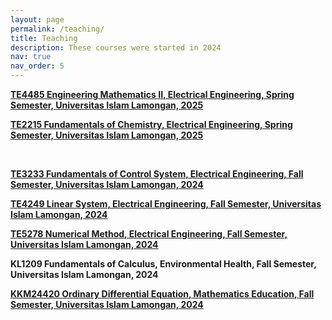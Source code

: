 ```yaml
---
layout: page
permalink: /teaching/
title: Teaching
description: These courses were started in 2024  
nav: true
nav_order: 5
---
```


**[TE4485 Engineering Mathematics II, Electrical Engineering, Spring Semester, Universitas Islam Lamongan, 2025](/teaching/te4485/)**

**[TE2215 Fundamentals of Chemistry, Electrical Engineering, Spring Semester, Universitas Islam Lamongan, 2025](/teaching/te2215/)**

<br>

**[TE3233 Fundamentals of Control System, Electrical Engineering, Fall Semester, Universitas Islam Lamongan, 2024](/teaching/te3233/)**

**[TE4249 Linear System, Electrical Engineering, Fall Semester, Universitas Islam Lamongan, 2024](/teaching/te4249/)**

**[TE5278 Numerical Method, Electrical Engineering, Fall Semester, Universitas Islam Lamongan, 2024](/teaching/te5278/)**

**KL1209 Fundamentals of Calculus, Environmental Health, Fall Semester, Universitas Islam Lamongan, 2024**

**[KKM24420 Ordinary Differential Equation, Mathematics Education, Fall Semester, Universitas Islam Lamongan, 2024](/teaching/kkm24420/)**


